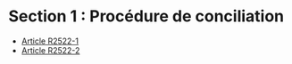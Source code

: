 # Section 1 : Procédure de conciliation

* [Article R2522-1](./LEGIARTI000018534898.md)
* [Article R2522-2](./LEGIARTI000018534896.md)

